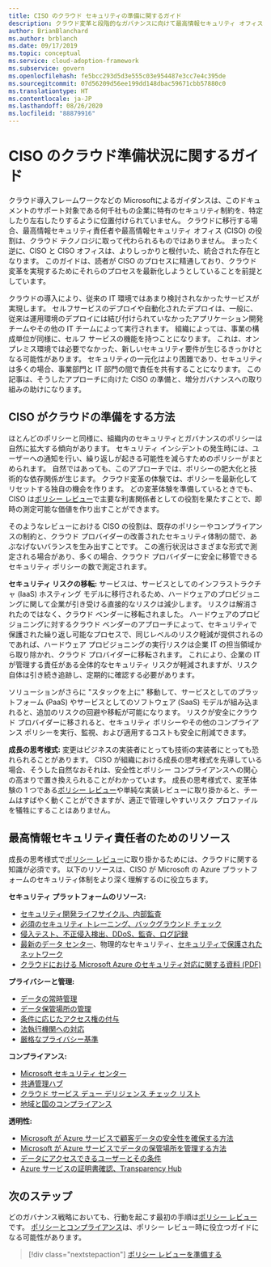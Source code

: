 ```yaml
---
title: CISO のクラウド セキュリティの準備に関するガイド
description: クラウド変革と段階的なガバナンスに向けて最高情報セキュリティ オフィス (CISO) を準備します。
author: BrianBlanchard
ms.author: brblanch
ms.date: 09/17/2019
ms.topic: conceptual
ms.service: cloud-adoption-framework
ms.subservice: govern
ms.openlocfilehash: fe5bcc293d5d3e555c03e954487e3cc7e4c395de
ms.sourcegitcommit: 07d56209d56ee199dd148dbac59671cbb57880c0
ms.translationtype: HT
ms.contentlocale: ja-JP
ms.lasthandoff: 08/26/2020
ms.locfileid: "88879916"
---
```

# <a name="ciso-cloud-readiness-guide"></a>CISO のクラウド準備状況に関するガイド

クラウド導入フレームワークなどの Microsoftによるガイダンスは、このドキュメントのサポート対象である何千社もの企業に特有のセキュリティ制約を、特定したり左右したりするように位置付けられていません。 クラウドに移行する場合、最高情報セキュリティ責任者や最高情報セキュリティ オフィス (CISO) の役割は、クラウド テクノロジに取って代わられるものではありません。 まったく逆に、CISO と CISO オフィスは、よりしっかりと根付いた、統合された存在となります。 このガイドは、読者が CISO のプロセスに精通しており、クラウド変革を実現するためにそれらのプロセスを最新化しようとしていることを前提としています。

クラウドの導入により、従来の IT 環境ではあまり検討されなかったサービスが実現します。 セルフサービスのデプロイや自動化されたデプロイは、一般に、従来は運用環境のデプロイには結び付けられていなかったアプリケーション開発チームやその他の IT チームによって実行されます。 組織によっては、事業の構成単位が同様に、セルフ サービスの機能を持つことになります。 これは、オンプレミス環境では必要でなかった、新しいセキュリティ要件が生じるきっかけとなる可能性があります。 セキュリティの一元化はより困難であり、セキュリティは多くの場合、事業部門と IT 部門の間で責任を共有することになります。 この記事は、そうしたアプローチに向けた CISO の準備と、増分ガバナンスへの取り組みの助けになります。

## <a name="how-can-a-ciso-prepare-for-the-cloud"></a>CISO がクラウドの準備をする方法

ほとんどのポリシーと同様に、組織内のセキュリティとガバナンスのポリシーは自然に拡大する傾向があります。 セキュリティ インシデントの発生時には、ユーザーへの通知を行い、繰り返しが起きる可能性を減らすためのポリシーがまとめられます。 自然ではあっても、このアプローチでは、ポリシーの肥大化と技術的な依存関係が生じます。 クラウド変革の体験では、ポリシーを最新化してリセットする独自の機会を作ります。 どの変革体験を準備しているときでも、CISO は[ポリシー レビュー](./cloud-policy-review.md)で主要な利害関係者としての役割を果たすことで、即時の測定可能な価値を作り出すことができます。

そのようなレビューにおける CISO の役割は、既存のポリシーやコンプライアンスの制約と、クラウド プロバイダーの改善されたセキュリティ体制の間で、あぶなげないバランスを生み出すことです。 この進行状況はさまざまな形式で測定される場合があり、多くの場合、クラウド プロバイダーに安全に移管できるセキュリティ ポリシーの数で測定されます。

**セキュリティ リスクの移転:** サービスは、サービスとしてのインフラストラクチャ (IaaS) ホスティング モデルに移行されるため、ハードウェアのプロビジョニングに関して企業が引き受ける直接的なリスクは減少します。 リスクは解消されたのではなく、クラウド ベンダーに移転されました。 ハードウェアのプロビジョニングに対するクラウド ベンダーのアプローチによって、セキュリティで保護された繰り返し可能なプロセスで、同じレベルのリスク軽減が提供されるのであれば、ハードウェア プロビジョニングの実行リスクは企業 IT の担当領域から取り除かれ、クラウド プロバイダーに移転されます。 これにより、企業の IT が管理する責任がある全体的なセキュリティ リスクが軽減されますが、リスク自体は引き続き追跡し、定期的に確認する必要があります。

ソリューションがさらに "スタックを上に" 移動して、サービスとしてのプラットフォーム (PaaS) やサービスとしてのソフトウェア (SaaS) モデルが組み込まれると、追加のリスクの回避や移転が可能になります。 リスクが安全にクラウド プロバイダーに移されると、セキュリティ ポリシーやその他のコンプライアンス ポリシーを実行、監視、および適用するコストも安全に削減できます。

**成長の思考様式:** 変更はビジネスの実装者にとっても技術の実装者にとっても恐れられることがあります。 CISO が組織における成長の思考様式を先導している場合、そうした自然なおそれは、安全性とポリシー コンプライアンスへの関心の高まりで置き換えられることがわかっています。 成長の思考様式で、変革体験の 1 つである[ポリシー レビュー](./cloud-policy-review.md)や単純な実装レビューに取り掛かると、チームはすばやく動くことができますが、適正で管理しやすいリスク プロファイルを犠牲にすることはありません。

## <a name="resources-for-the-chief-information-security-officer"></a>最高情報セキュリティ責任者のためのリソース

成長の思考様式で[ポリシー レビュー](./cloud-policy-review.md)に取り掛かるためには、クラウドに関する知識が必須です。 以下のリソースは、CISO が Microsoft の Azure プラットフォームのセキュリティ体制をより深く理解するのに役立ちます。

<!-- docutune:casing "Security Response in the Cloud" -->

**セキュリティ プラットフォームのリソース:**

- [セキュリティ開発ライフサイクル、内部監査](https://www.microsoft.com/sdl)
- [必須のセキュリティ トレーニング、バックグラウンド チェック](https://downloads.cloudsecurityalliance.org/star/self-assessment/StandardResponsetoRequestforInformationWindowsAzureSecurityPrivacy.docx)
- [侵入テスト、不正侵入検出、DDoS、監査、ログ記録](https://www.microsoft.com/security/business/operations)
- [最新のデータ センター](https://www.microsoft.com/cloud-platform/global-datacenters)、物理的なセキュリティ、[セキュリティで保護されたネットワーク](/azure/security/security-network-overview)
- [クラウドにおける Microsoft Azure のセキュリティ対応に関する資料 (PDF)](https://aka.ms/securityresponsepaper)

**プライバシーと管理:**

- [データの常時管理](https://www.microsoft.com/trust-center/privacy/data-management)
- [データ保管場所の管理](https://www.microsoft.com/trust-center/privacy/data-location)
- [条件に応じたアクセス権の付与](https://www.microsoft.com/trust-center/privacy/data-access)
- [法執行機関への対応](https://www.microsoft.com/trust-center/privacy)
- [厳格なプライバシー基準](https://www.microsoft.com/trust-center/privacy)

<!-- docutune:casing "Cloud Services Due Diligence Checklist" -->

**コンプライアンス:**

- [Microsoft セキュリティ センター](https://www.microsoft.com/trust-center)
- [共通管理ハブ](https://www.microsoft.com/trust-center/compliance/compliance-overview)
- [クラウド サービス デュー デリジェンス チェック リスト](https://www.microsoft.com/trust-center/compliance/due-diligence-checklist)
- [地域と国のコンプライアンス](https://www.microsoft.com/trust-center/compliance/regional-country-compliance)

**透明性:**

- [Microsoft が Azure サービスで顧客データの安全性を確保する方法](https://www.microsoft.com/trust-center)
- [Microsoft が Azure サービスでデータの保管場所を管理する方法](https://azuredatacentermap.azurewebsites.net)
- [データにアクセスできるユーザーとその条件](https://www.microsoft.com/trust-center/privacy/data-access)
- [Azure サービスの証明書確認、Transparency Hub](https://www.microsoft.com/trust-center/compliance/compliance-overview)

## <a name="next-steps"></a>次のステップ

どのガバナンス戦略においても、行動を起こす最初の手順は[ポリシー レビュー](./cloud-policy-review.md)です。 [ポリシーとコンプライアンス](./index.md)は、ポリシー レビュー時に役立つガイドになる可能性があります。

> [!div class="nextstepaction"]
> [ポリシー レビューを準備する](./cloud-policy-review.md)
